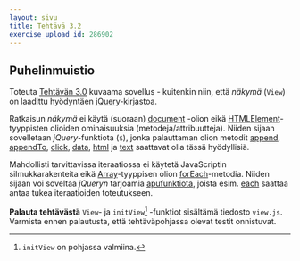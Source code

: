 ```yaml
---
layout: sivu
title: Tehtävä 3.2
exercise_upload_id: 286902
---
```


## Puhelinmuistio 

Toteuta [Tehtävän 3.0](../tehtava30) kuvaama sovellus - kuitenkin niin, että *näkymä* (`View`) on laadittu hyödyntäen [jQuery](http://jquery.com)-kirjastoa. 

Ratkaisun *näkymä* ei käytä (suoraan) [document](https://developer.mozilla.org/en-US/docs/Web/API/Document) -olion eikä [HTMLElement](https://developer.mozilla.org/en-US/docs/Web/API/HTMLElement)-tyyppisten olioiden ominaisuuksia (metodeja/attribuutteja). Niiden sijaan sovelletaan *jQuery*-funktiota (`$`), jonka palauttaman olion metodit 
[append](http://api.jquery.com/append/), 
[appendTo](http://api.jquery.com/appendto/), 
[click](http://api.jquery.com/click/), 
[data](http://api.jquery.com/data/), 
[html](http://api.jquery.com/html/) ja 
[text](http://api.jquery.com/text/) 
saattavat olla tässä hyödyllisiä. 

Mahdollisti tarvittavissa iteraatiossa ei käytetä JavaScriptin silmukkarakenteita eikä 
[Array](https://developer.mozilla.org/en-US/docs/Web/JavaScript/Reference/Global_Objects/Array)-tyyppisen olion 
[forEach](https://developer.mozilla.org/en-US/docs/Web/JavaScript/Reference/Global_Objects/Array/forEach)-metodia. Niiden sijaan voi soveltaa *jQueryn* tarjoamia 
[apufunktiota](http://api.jquery.com/category/utilities/), 
joista esim.
[each](http://api.jquery.com/jQuery.each/) 
saattaa antaa tukea iteraatioiden toteutukseen.


**Palauta tehtävästä** `View`- ja `initView`[^1] -funktiot sisältämä tiedosto `view.js`. Varmista ennen palautusta, että tehtäväpohjassa olevat testit onnistuvat.

[^1]: `initView` on pohjassa valmiina.
